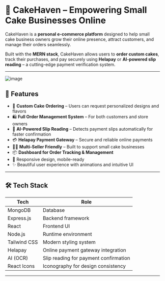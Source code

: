# 🍰 CakeHaven – Empowering Small Cake Businesses Online

CakeHaven is a **personal e-commerce platform** designed to help small cake business owners grow their online presence, attract customers, and manage their orders seamlessly.

Built with the **MERN stack**, CakeHaven allows users to **order custom cakes**, track their purchases, and pay securely using **Helapay** or **AI-powered slip reading** – a cutting-edge payment verification system.

---
![image](https://github.com/user-attachments/assets/bbd21447-a8bd-43df-9e73-94beda43dc57)


## 🚀 Features

- 🧁 **Custom Cake Ordering** – Users can request personalized designs and flavors
- 🛍️ **Full Order Management System** – For both customers and store owners
- 🤖 **AI-Powered Slip Reading** – Detects payment slips automatically for faster confirmation
- 💳 **Helapay Payment Gateway** – Secure and reliable online payments
- 👩‍🍳 **Multi-Seller Friendly** – Built to support small cake businesses
- 📦 **Dashboard for Order Tracking & Management**
- 📱 Responsive design, mobile-ready
- ✨ Beautiful user experience with animations and intuitive UI

---

## 🛠️ Tech Stack

| Tech         | Role                                  |
|--------------|---------------------------------------|
| MongoDB      | Database                              |
| Express.js   | Backend framework                     |
| React        | Frontend UI                           |
| Node.js      | Runtime environment                   |
| Tailwind CSS | Modern styling system                 |
| Helapay      | Online payment gateway integration    |
| AI (OCR)     | Slip reading for payment confirmation |
| React Icons  | Iconography for design consistency    |

---
